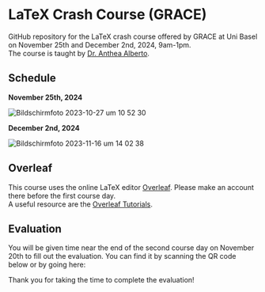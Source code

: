# LaTeX Crash Course (GRACE)

GitHub repository for the LaTeX crash course offered by GRACE at Uni Basel on November 25th and December 2nd, 2024, 9am-1pm.\
The course is taught by [Dr. Anthea Alberto](https://rise.unibas.ch/de/team/anthea-alberto/).

## Schedule

**November 25th, 2024**

![Bildschirmfoto 2023-10-27 um 10 52 30](https://github.com/RISE-UNIBAS/grace_latex_HS23/assets/94174603/ca752d15-5986-42f4-a88e-b267b3edc286)

**December 2nd, 2024**

![Bildschirmfoto 2023-11-16 um 14 02 38](https://github.com/RISE-UNIBAS/grace_latex_HS23/assets/94174603/7ec17354-f235-4e7d-ac9b-d85563228e71)

## Overleaf

This course uses the online LaTeX editor [Overleaf](https://www.overleaf.com). Please make an account there before the first course day.\
A useful resource are the [Overleaf Tutorials](https://www.overleaf.com/learn).

## Evaluation

You will be given time near the end of the second course day on November 20th to fill out the evaluation. You can find it by scanning the QR code below or by going here: 


Thank you for taking the time to complete the evaluation!
